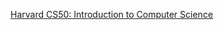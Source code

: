 [Harvard CS50: Introduction to Computer Science](https://www.edx.org/learn/computer-science/harvard-university-cs50-s-introduction-to-computer-science) 